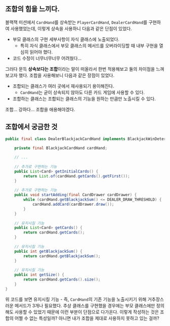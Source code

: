 ## 조합의 힘을 느끼다.

블랙잭 미션에서 `CardHand`를 상속받는 `PlayerCardHand`, `DealerCardHand`를 구현하여 사용했었는데, 이렇게 상속을 사용하니 다음과 같은 단점이 있었다.
  
- 부모 클래스의 구현 세부사항이 자식 클래스에 노출되었다.
  - 특히 자식 클래스에서 부모 클래스의 메서드를 오버라이딩할 때 내부 구현을 열심히 읽어야 했다.
- 코드 수정이 너무너무너무 어려웠다...

그러다 문득 **상속보다는 조합**이라는 말이 떠올라서 한번 적용해보고 둘의 차이점을 느껴보고자 했다. 조합을 사용해보니 다음과 같은 장점이 있었다.

- 조합되는 클래스가 여러 곳에서 재사용되기 용이해진다.
  - `CardHand`는 굳이 상속되지 않아도 다른 카드 게임에 사용할 수 있다.
- 조합하는 클래스는 조합되는 클래스의 기능을 원하는 만큼만 노출시킬 수 있다.

조합... 강하다... 조합을 애용해야겠다.

## 조합에서 궁금한 것

```java
public final class DealerBlackjackCardHand implements BlackjackWinDeterminable {
    
    private final BlackjackCardHand cardHand;

    // ...
    
    // 추가로 구현하는 기능
    public List<Card> getInitialCards() {
        return List.of(cardHand.getCards().getFirst());
    }
    
    // 추가로 구현하는 기능
    public void startAdding(final CardDrawer cardDrawer) {
        while (cardHand.getBlackjackSum() <= DEALER_DRAW_THRESHOLD) {
            cardHand.addCard(cardDrawer.draw());
        }
    }
    
    // 유지시킬 기능
    public List<Card> getCards() {
        return cardHand.getCards();
    }
    
    // 유지시킬 기능
    public int getBlackjackSum() {
        return cardHand.getBlackjackSum();
    }
    
    // 유지시킬 기능
    public int getSize() {
        return cardHand.getCards().size();
    }
}
```

위 코드를 보면 유지시킬 기능 - 즉, `CardHand`의 기존 기능을 노출시키기 위해 거추장스러운 메서드가 3개나 필요했다.
추상 클래스를 구현했을 경우에는 부모 클래스에만 정의해도 사용할 수 있었기 때문에 이런 부분이 단점으로 다가온다.
이렇게 작성하는 것은 조합의 어쩔 수 없는 특성일까? 아니면 내가 조합을 제대로 사용하지 못하고 있는 걸까?